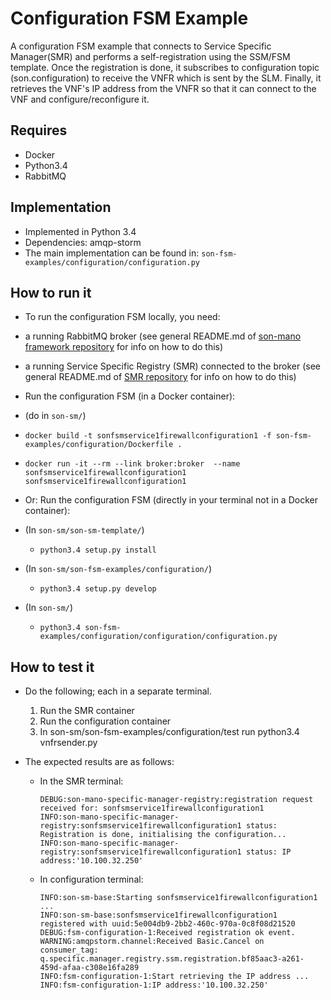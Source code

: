 # Configuration FSM Example
A configuration FSM example that connects to Service Specific Manager(SMR) and performs a self-registration using the SSM/FSM template. Once the registration is done, it subscribes to configuration topic (son.configuration) to receive the VNFR which is sent by the SLM. Finally, it retrieves the VNF's IP address from the VNFR so that it can connect to the VNF and configure/reconfigure it.

## Requires
* Docker
* Python3.4
* RabbitMQ

## Implementation
* Implemented in Python 3.4
* Dependencies: amqp-storm
* The main implementation can be found in: `son-fsm-examples/configuration/configuration.py`

## How to run it

* To run the configuration FSM locally, you need:
 * a running RabbitMQ broker (see general README.md of [son-mano framework repository](https://github.com/sonata-nfv/son-mano-framework) for info on how to do this)
 * a running Service Specific Registry (SMR) connected to the broker (see general README.md of [SMR repository](https://github.com/sonata-nfv/son-mano-framework) for info on how to do this)

* Run the configuration FSM (in a Docker container):
 * (do in `son-sm/`)
 * `docker build -t sonfsmservice1firewallconfiguration1 -f son-fsm-examples/configuration/Dockerfile .`
 * `docker run -it --rm --link broker:broker  --name sonfsmservice1firewallconfiguration1  sonfsmservice1firewallconfiguration1`

* Or: Run the configuration FSM (directly in your terminal not in a Docker container):
 * (In `son-sm/son-sm-template/`)
    * `python3.4 setup.py install`
 * (In `son-sm/son-fsm-examples/configuration/`)
    * `python3.4 setup.py develop`
 * (In `son-sm/`)
    * `python3.4 son-fsm-examples/configuration/configuration/configuration.py`

## How to test it
* Do the following; each in a separate terminal.
    1. Run the SMR container
    2. Run the configuration container
    3. In son-sm/son-fsm-examples/configuration/test run python3.4 vnfrsender.py
* The expected results are as follows:

    * In the SMR terminal:

        ```
        DEBUG:son-mano-specific-manager-registry:registration request received for: sonfsmservice1firewallconfiguration1
        INFO:son-mano-specific-manager-registry:sonfsmservice1firewallconfiguration1 status: Registration is done, initialising the configuration...
        INFO:son-mano-specific-manager-registry:sonfsmservice1firewallconfiguration1 status: IP address:'10.100.32.250'
        ```

    * In configuration terminal:

         ```
         INFO:son-sm-base:Starting sonfsmservice1firewallconfiguration1 ...
         INFO:son-sm-base:sonfsmservice1firewallconfiguration1 registered with uuid:5e004db9-2bb2-460c-970a-0c8f08d21520
         DEBUG:fsm-configuration-1:Received registration ok event.
         WARNING:amqpstorm.channel:Received Basic.Cancel on consumer_tag: q.specific.manager.registry.ssm.registration.bf85aac3-a261-459d-afaa-c308e16fa289
         INFO:fsm-configuration-1:Start retrieving the IP address ...
         INFO:fsm-configuration-1:IP address:'10.100.32.250'
         ```
